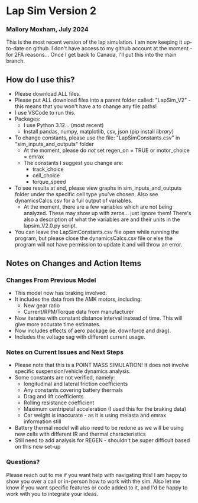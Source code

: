 # Lap Sim Version 2
### Mallory Moxham, July 2024

This is the most recent version of the lap simulation. I am now keeping it up-to-date on github. I don't have access to my github account at the moment - for 2FA reasons... Once I get back to Canada, I'll put this into the main branch.

## How do I use this?
* Please download ALL files.
* Please put ALL download files into a parent folder called: "LapSim_V2" - this means that you won't have a to change any file paths!
* I use VSCode to run this.
* Packages:
    * I use Python 3.12... (most recent)
    * Install pandas, numpy, matplotlib, csv, json (pip install *library*)
* To change constants, please use the file: "LapSimConstants.csv" in "sim_inputs_and_outputs" folder
    * At the moment, please do *not* set regen_on = TRUE or motor_choice = emrax
    * The constants I suggest you change are:
        * track_choice
        * cell_choice
        * torque_speed
* To see results at end, please view graphs in sim_inputs_and_outputs folder under the specific cell type you've chosen. Also see dynamicsCalcs.csv for a full output of variables.
    * At the moment, there are a few variables which are not being analyzed. These may show up with zeros... just ignore them! There's also a description of what the variables are and their units in the lapsim_V2.0.py script.
* You can leave the LapSimConstants.csv file open while running the program, but please close the dynamicsCalcs.csv file or else the program will not have permission to update it and will throw an error.

## Notes on Changes and Action Items
### Changes From Previous Model
* This model now has braking involved.
* It includes the data from the AMK motors, including:
    * New gear ratio
    * Current/RPM/Torque data from manufacturer
* Now iterates with constant distance interval instead of time. This will give more accurate time estimates.
* Now includes effects of aero package (ie. downforce and drag).
* Includes the voltage sag with different current usage.

### Notes on Current Issues and Next Steps
* Please note that this is a POINT MASS SIMULATION! It does not involve specific suspension/vehicle dynamics analysis.
* Some constants are not verified, namely:
    * longitudinal and lateral friction coefficients
    * Any constants covering battery thermals
    * Drag and lift coefficients
    * Rolling resistance coefficient
    * Maximum centripetal acceleration (I used this for the braking data)
    * Car weight is inaccurate - as it is using melasta and emrax information still
* Battery thermal model will also need to be redone as we will be using new cells with different IR and thermal characteristics
* Still need to add analysis for REGEN - shouldn't be super difficult based on this new set-up

### Questions?
Please reach out to me if you want help with navigating this! I am happy to show you over a call or in-person how to work with the sim. Also let me know if you want specific features or code added to it, and I'd be happy to work with you to integrate your ideas.